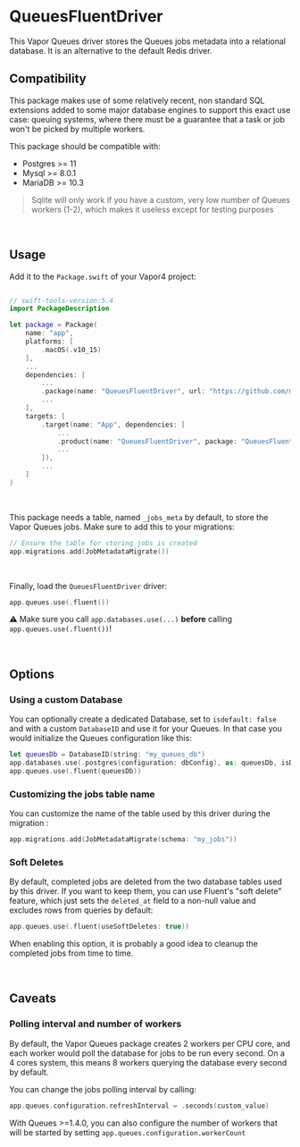 # QueuesFluentDriver

This Vapor Queues driver stores the Queues jobs metadata into a relational database. It is an alternative to the default Redis driver.


## Compatibility

This package makes use of some relatively recent, non standard SQL extensions added to some major database engines to support this exact use case: queuing systems, where there must be a guarantee that a task or job won't be picked by multiple workers.

This package should be compatible with:

- Postgres >= 11
- Mysql >= 8.0.1
- MariaDB >= 10.3

> Sqlite will only work if you have a custom, very low number of Queues workers (1-2), which makes it useless except for testing purposes

&nbsp;

## Usage



Add it to the  `Package.swift`  of your Vapor4 project: 

```swift

// swift-tools-version:5.4
import PackageDescription

let package = Package(
    name: "app",
    platforms: [
        .macOS(.v10_15)
    ],
    ...
    dependencies: [
        ...
        .package(name: "QueuesFluentDriver", url: "https://github.com/m-barthelemy/vapor-queues-fluent-driver.git", from: "3.0.0-beta1"),
        ...
    ],
    targets: [
        .target(name: "App", dependencies: [
            ...
            .product(name: "QueuesFluentDriver", package: "QueuesFluentDriver"),
            ...
        ]),
        ...
    ]
)

```

&nbsp;

This package needs a table, named `_jobs_meta` by default, to store the Vapor Queues jobs. Make sure to add this to your migrations:
```swift
// Ensure the table for storing jobs is created
app.migrations.add(JobMetadataMigrate())
```    

&nbsp;

Finally, load the `QueuesFluentDriver` driver:
```swift    
app.queues.use(.fluent())
```

⚠️ Make sure you call `app.databases.use(...)` **before** calling `app.queues.use(.fluent())`!

&nbsp;

## Options

### Using a custom Database 
You can optionally create a dedicated Database, set to `isdefault: false` and with a custom `DatabaseID` and use it for your Queues.
In that case you would initialize the Queues configuration like this:

```swift
let queuesDb = DatabaseID(string: "my_queues_db")
app.databases.use(.postgres(configuration: dbConfig), as: queuesDb, isDefault: false)
app.queues.use(.fluent(queuesDb))
```

### Customizing the jobs table name
You can customize the name of the table used by this driver during the migration :
```swift
app.migrations.add(JobMetadataMigrate(schema: "my_jobs"))
```

### Soft Deletes
By default, completed jobs are deleted from the two database tables used by this driver.
If you want to keep them, you can use Fluent's "soft delete" feature, which just sets the `deleted_at` field to a non-null value and excludes rows from queries by default:

```swift
app.queues.use(.fluent(useSoftDeletes: true))
```

When enabling this option, it is probably a good idea to cleanup the completed jobs from time to time.

&nbsp;


## Caveats


### Polling interval and number of workers
By default, the Vapor Queues package creates 2 workers per CPU core, and each worker would poll the database for jobs to be run every second.
On a 4 cores system, this means 8 workers querying the database every second by default.

You can change the jobs polling interval by calling:

```swift
app.queues.configuration.refreshInterval = .seconds(custom_value)
```

With Queues >=1.4.0, you can also configure the number of workers that will be started by setting `app.queues.configuration.workerCount`

